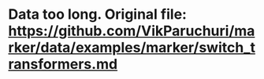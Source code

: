 # Data too long. Original file: https://github.com/VikParuchuri/marker/data/examples/marker/switch_transformers.md